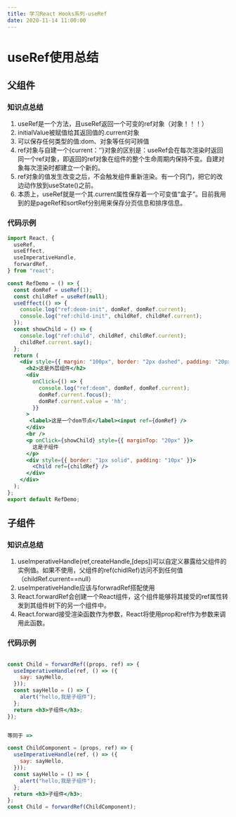 ```yaml
---
title: 学习React Hooks系列-useRef
date: 2020-11-14 11:00:00
---
```


# useRef使用总结

## 父组件

### 知识点总结

1. useRef是一个方法，且useRef返回一个可变的ref对象（对象！！！）
2. initialValue被赋值给其返回值的.current对象
3. 可以保存任何类型的值:dom、对象等任何可辨值
4. ref对象与自建一个{current：‘’}对象的区别是：useRef会在每次渲染时返回同一个ref对象，即返回的ref对象在组件的整个生命周期内保持不变。自建对象每次渲染时都建立一个新的。
5. ref对象的值发生改变之后，不会触发组件重新渲染。有一个窍门，把它的改边动作放到useState()之前。
6. 本质上，useRef就是一个其.current属性保存着一个可变值“盒子”。目前我用到的是pageRef和sortRef分别用来保存分页信息和排序信息。

### 代码示例

```jsx
import React, {
  useRef,
  useEffect,
  useImperativeHandle,
  forwardRef,
} from "react";

const RefDemo = () => {
  const domRef = useRef(1);
  const childRef = useRef(null);
  useEffect(() => {
    console.log("ref:deom-init", domRef, domRef.current);
    console.log("ref:child-init", childRef, childRef.current);
  });
  const showChild = () => {
    console.log("ref:child", childRef, childRef.current);
    childRef.current.say();
  };
  return (
    <div style={{ margin: "100px", border: "2px dashed", padding: "20px" }}>
      <h2>这是外层组件</h2>
      <div
        onClick={() => {
          console.log("ref:deom", domRef, domRef.current);
          domRef.current.focus();
          domRef.current.value = 'hh';
        }}
      >
       <label>这是一个dom节点</label><input ref={domRef} />
      </div>
      <br />
      <p onClick={showChild} style={{ marginTop: "20px" }}>
        这是子组件
      </p>
      <div style={{ border: "1px solid", padding: "10px" }}>
        <Child ref={childRef} />
      </div>
    </div>
  );
};
export default RefDemo;

```

## 子组件

### 知识点总结

1. useImperativeHandle(ref,createHandle,[deps])可以自定义暴露给父组件的实例值。如果不使用，父组件的ref(chidlRef)访问不到任何值（childRef.current==null）
2. useImperativeHandle应该与forwradRef搭配使用
3. React.forwardRef会创建一个React组件，这个组件能够将其接受的ref属性转发到其组件树下的另一个组件中。
4. React.forward接受渲染函数作为参数，React将使用prop和ref作为参数来调用此函数。

### 代码示例

```jsx

const Child = forwardRef((props, ref) => {
  useImperativeHandle(ref, () => ({
    say: sayHello,
  }));
  const sayHello = () => {
    alert("hello,我是子组件");
  };
  return <h3>子组件</h3>;
});


等同于 =>

const ChildComponent = (props, ref) => {
  useImperativeHandle(ref, () => ({
    say: sayHello,
  }));
  const sayHello = () => {
    alert("hello,我是子组件");
  };
  return <h3>子组件</h3>;
};
const Child = forwardRef(ChildComponent);
```